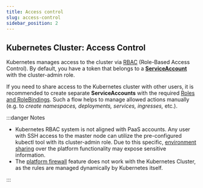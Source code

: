 ```yaml
---
title: Access control
slug: access-control
sidebar_position: 2
---
```


## Kubernetes Cluster: Access Control

Kubernetes manages access to the cluster via [RBAC](https://kubernetes.io/docs/reference/access-authn-authz/rbac/) (Role-Based Access Control). By default, you have a token that belongs to a **[ServiceAccount](https://kubernetes.io/docs/reference/access-authn-authz/service-accounts-admin/)** with the cluster-admin role.

If you need to share access to the Kubernetes cluster with other users, it is recommended to create separate **ServiceAccounts** with the required [Roles and RoleBindings](https://kubernetes.io/docs/reference/access-authn-authz/rbac/#default-roles-and-role-bindings). Such a flow helps to manage allowed actions manually (e.g. to _create namespaces, deployments, services, ingresses,_ etc.).

:::danger Notes

- Kubernetes RBAC system is not aligned with PaaS accounts. Any user with SSH access to the master node can utilize the pre-configured kubectl tool with its cluster-admin role. Due to this specific, [environment sharing](/docs/environment-management/share-environment) over the platform functionality may expose sensitive information.
- The [platform firewall](/docs/application-setting/external-access-to-applications/container-firewall/) feature does not work with the Kubernetes Cluster, as the rules are managed dynamically by Kubernetes itself.

:::
